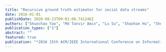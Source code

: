 ```yaml
---
title: "Recursive ground truth estimator for social data streams"
date: 2016-01-01
publishDate: 2020-08-13T09:01:08.741246Z
authors: ["Shuochao Yao", "Md Tanvir Amin", "Lu Su", "Shaohan Hu", "Shen Li", "Shiguang Wang", "Yiran Zhao", "Tarek Abdelzaher", "Lance Kaplan", "Charu Aggarwal", " others"]
publication_types: ["1"]
abstract: ""
featured: true
publication: "*2016 15th ACM/IEEE International Conference on Information Processing in Sensor Networks (IPSN)*"
---
```


